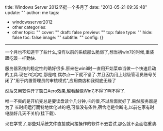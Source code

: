 title: Windows Server 2012坚挺一个多月了
date: "2013-05-21 09:39:48"
update: ""
author: me
tags:
- windowsserver2012
- other
categories:
- other
topic: ""
cover: ""
draft: false
preview: ""
top: false
type: ""
hide: false
toc: false
image: ""
subtitle: ""
config: {}


---




一个月也不知道干了些什么,没有以前的系统那么脆弱了,想当初win7的时候,重装跟吃饭一样勤快.

服务器系统的稳定性的确好很多.原来在win8时一直用开始菜单当做一个快速启动的工具.现在?哈哈哈,那是啥,偶尔点一下就不错了.并且因为用上超级管理员账号关闭了"用于内置管理员的审核模式",应用商店和我彻底无缘了

然后又用软件开了窗口Aero效果,越看越像Win7,不得了啊不得了.

唯一不爽的是开机完总是要读盘读个几分钟,卡的很,不过后面就好了.果然服务器是为了
长时间运行而特地优化过的吧,可惜没有条件,宿舍老是会断电,以前在家有时电脑好几天不关机(挂下载).

现在学乖了,那些对系统文件直接或间接操作的软件不去尝试,那么就不会面临重装.
